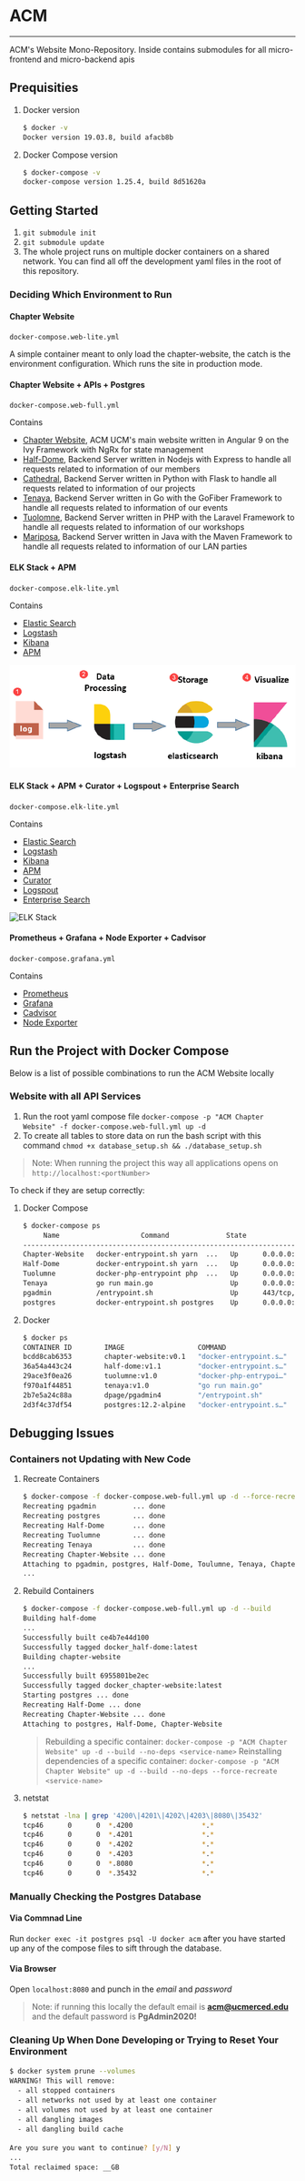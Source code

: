 # ACM

---

ACM's Website Mono-Repository. Inside contains submodules for all micro-frontend and micro-backend apis

## Prequisities

1. Docker version

   ```bash
   $ docker -v
   Docker version 19.03.8, build afacb8b
   ```

2. Docker Compose version

   ```bash
   $ docker-compose -v
   docker-compose version 1.25.4, build 8d51620a
   ```

## Getting Started

1. `git submodule init`
2. `git submodule update`
3. The whole project runs on multiple docker containers on a shared network. You can find all off the development yaml files in the root of this repository.

### Deciding Which Environment to Run

#### Chapter Website

`docker-compose.web-lite.yml`

A simple container meant to only load the chapter-website, the catch is the environment configuration. Which runs the site in production mode.

#### Chapter Website + APIs + Postgres

`docker-compose.web-full.yml`

Contains

* [Chapter Website](https://github.com/UCMercedACM/Chapter-Website), ACM UCM's main website written in Angular 9 on the Ivy Framework with NgRx for state management
* [Half-Dome](https://github.com/UCMercedACM/Half-Dome), Backend Server written in Nodejs with Express to handle all requests related to information of our members
* [Cathedral](https://github.com/UCMercedACM/Cathedral), Backend Server written in Python with Flask to handle all requests related to information of our projects
* [Tenaya](https://github.com/UCMercedACM/Tenaya), Backend Server written in Go with the GoFiber Framework to handle all requests related to information of our events
* [Tuolomne](https://github.com/UCMercedACM/Tuolumne), Backend Server written in PHP with the Laravel Framework to handle all requests related to information of our workshops
* [Mariposa](https://github.com/UCMercedACM/Mariposa), Backend Server written in Java with the Maven Framework to handle all requests related to information of our LAN parties

#### ELK Stack + APM

`docker-compose.elk-lite.yml`

Contains

* [Elastic Search](https://www.elastic.co/elasticsearch/)
* [Logstash](https://www.elastic.co/logstash)
* [Kibana](https://www.elastic.co/kibana)
* [APM](https://www.elastic.co/apm)

![Elk Stack](assets/Base%20ELK%20Stack.png)

#### ELK Stack + APM + Curator + Logspout + Enterprise Search

`docker-compose.elk-lite.yml`

Contains

* [Elastic Search](https://www.elastic.co/elasticsearch/)
* [Logstash](https://www.elastic.co/logstash)
* [Kibana](https://www.elastic.co/kibana)
* [APM](https://www.elastic.co/apm)
* [Curator](https://www.elastic.co/guide/en/elasticsearch/client/curator/5.8/index.html)
* [Logspout](https://github.com/looplab/logspout-logstash)
* [Enterprise Search](https://www.elastic.co/enterprise-search)

![ELK Stack](https://miro.medium.com/max/700/0*qxW9DS-RGveqqwBQ.png)

#### Prometheus + Grafana + Node Exporter + Cadvisor

`docker-compose.grafana.yml`

Contains

* [Prometheus](https://prometheus.io/)
* [Grafana](https://grafana.com/)
* [Cadvisor](https://github.com/google/cadvisor)
* [Node Exporter](https://github.com/prometheus/node_exporter)

## Run the Project with Docker Compose

Below is a list of possible combinations to run the ACM Website locally

### Website with all API Services

1. Run the root yaml compose file `docker-compose -p "ACM Chapter Website" -f docker-compose.web-full.yml up -d`
2. To create all tables to store data on run the bash script with this command `chmod +x database_setup.sh && ./database_setup.sh`

> Note: When running the project this way all applications opens on `http://localhost:<portNumber>`

To check if they are setup correctly:

1. Docker Compose

   ```bash
   $ docker-compose ps
        Name                    Command              State            Ports
   ---------------------------------------------------------------------------------
   Chapter-Website   docker-entrypoint.sh yarn  ...   Up      0.0.0.0:4200->4200/tcp
   Half-Dome         docker-entrypoint.sh yarn  ...   Up      0.0.0.0:4201->4201/tcp
   Tuolumne          docker-php-entrypoint php  ...   Up      0.0.0.0:4202->4202/tcp
   Tenaya            go run main.go                   Up      0.0.0.0:4203->4203/tcp
   pgadmin           /entrypoint.sh                   Up      443/tcp, 0.0.0.0:8080->80/tcp
   postgres          docker-entrypoint.sh postgres    Up      0.0.0.0:35432->5432/tcp
   ```

2. Docker

   ```bash
   $ docker ps
   CONTAINER ID        IMAGE                  COMMAND                  CREATED             STATUS             PORTS                           NAMES
   bcdd8cab6353        chapter-website:v0.1   "docker-entrypoint.s…"   3 minutes ago       Up 3 minutes       0.0.0.0:4200->4200/tcp          Chapter-Website
   36a54a443c24        half-dome:v1.1         "docker-entrypoint.s…"   3 minutes ago       Up 3 minutes       0.0.0.0:4201->4201/tcp          Half-Dome
   29ace3f0ea26        tuolumne:v1.0          "docker-php-entrypoi…"   3 minutes ago       Up 3 minutes       0.0.0.0:4202->4202/tcp          Tuolumne
   f970a1f44851        tenaya:v1.0            "go run main.go"         3 minutes ago       Up 3 minutes       0.0.0.0:4203->4203/tcp          Tenaya
   2b7e5a24c88a        dpage/pgadmin4         "/entrypoint.sh"         3 minutes ago       Up 3 minutes       443/tcp, 0.0.0.0:8080->80/tcp   pgadmin
   2d3f4c37df54        postgres:12.2-alpine   "docker-entrypoint.s…"   3 minutes ago       Up 3 minutes       0.0.0.0:35432->5432/tcp         postgres
   ```

## Debugging Issues

### Containers not Updating with New Code

1. Recreate Containers

   ```bash
   $ docker-compose -f docker-compose.web-full.yml up -d --force-recreate
   Recreating pgadmin         ... done
   Recreating postgres        ... done
   Recreating Half-Dome       ... done
   Recreating Tuolumne        ... done
   Recreating Tenaya          ... done
   Recreating Chapter-Website ... done
   Attaching to pgadmin, postgres, Half-Dome, Toulumne, Tenaya, Chapter-Website
   ...
   ```

2. Rebuild Containers

   ```bash
   $ docker-compose -f docker-compose.web-full.yml up -d --build
   Building half-dome
   ...
   Successfully built ce4b7e44d100
   Successfully tagged docker_half-dome:latest
   Building chapter-website
   ...
   Successfully built 6955801be2ec
   Successfully tagged docker_chapter-website:latest
   Starting postgres ... done
   Recreating Half-Dome ... done
   Recreating Chapter-Website ... done
   Attaching to postgres, Half-Dome, Chapter-Website
   ```

   > Rebuilding a specific container: `docker-compose -p "ACM Chapter Website" up -d --build --no-deps <service-name>`
   > Reinstalling dependencies of a specific container: `docker-compose -p "ACM Chapter Website" up -d --build --no-deps --force-recreate <service-name>`

3. netstat

   ```bash
   $ netstat -lna | grep '4200\|4201\|4202\|4203\|8080\|35432'
   tcp46      0      0  *.4200                 *.*                    LISTEN
   tcp46      0      0  *.4201                 *.*                    LISTEN
   tcp46      0      0  *.4202                 *.*                    LISTEN
   tcp46      0      0  *.4203                 *.*                    LISTEN
   tcp46      0      0  *.8080                 *.*                    LISTEN
   tcp46      0      0  *.35432                *.*                    LISTEN
   ```

### Manually Checking the Postgres Database

#### Via Commnad Line

Run `docker exec -it postgres psql -U docker acm` after you have started up any of the compose files to sift through the database.

#### Via Browser

Open `localhost:8080` and punch in the *email* and *password*

> Note: if running this locally the default email is **acm@ucmerced.edu** and the default password is **PgAdmin2020!**

### Cleaning Up When Done Developing or Trying to Reset Your Environment

```bash
$ docker system prune --volumes
WARNING! This will remove:
  - all stopped containers
  - all networks not used by at least one container
  - all volumes not used by at least one container
  - all dangling images
  - all dangling build cache

Are you sure you want to continue? [y/N] y
...
Total reclaimed space: __GB
```
